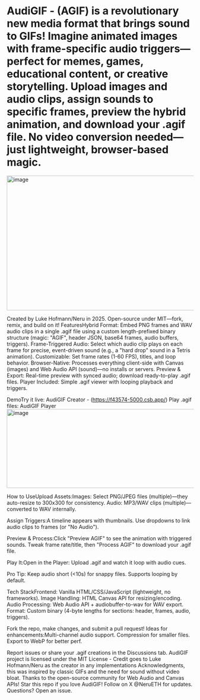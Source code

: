 # AudiGIF - (AGIF) is a revolutionary new media format that brings sound to GIFs! Imagine animated images with frame-specific audio triggers—perfect for memes, games, educational content, or creative storytelling. Upload images and audio clips, assign sounds to specific frames, preview the hybrid animation, and download your .agif file. No video conversion needed—just lightweight, browser-based magic.
<img width="1338" height="363" alt="image" src="https://github.com/user-attachments/assets/020e73c4-5473-4a95-b978-12d7a9d66d7e" />

Created by Luke Hofmann/Neru in 2025. Open-source under MIT—fork, remix, and build on it! FeaturesHybrid Format: Embed PNG frames and WAV audio clips in a single .agif file using a custom length-prefixed binary structure (magic: "AGIF", header JSON, base64 frames, audio buffers, triggers).
Frame-Triggered Audio: Select which audio clip plays on each frame for precise, event-driven sound (e.g., a "hard drop" sound in a Tetris animation).
Customizable: Set frame rates (1-60 FPS), titles, and loop behavior.
Browser-Native: Processes everything client-side with Canvas (images) and Web Audio API (sound)—no installs or servers.
Preview & Export: Real-time preview with synced audio; download ready-to-play .agif files.
Player Included: Simple .agif viewer with looping playback and triggers.

 DemoTry it live: AudiGIF Creator - (https://f43574-5000.csb.app/)
Play .agif files: AudiGIF Player
<img width="1350" height="213" alt="image" src="https://github.com/user-attachments/assets/46bff8dc-0fbd-42b2-82c2-9eb86fb2ad36" />


How to UseUpload Assets:Images: Select PNG/JPEG files (multiple)—they auto-resize to 300x300 for consistency.
Audio: MP3/WAV clips (multiple)—converted to WAV internally.

Assign Triggers:A timeline appears with thumbnails.
Use dropdowns to link audio clips to frames (or "No Audio").

Preview & Process:Click "Preview AGIF" to see the animation with triggered sounds.
Tweak frame rate/title, then "Process AGIF" to download your .agif file.

Play It:Open in the Player: Upload .agif and watch it loop with audio cues.

Pro Tip: Keep audio short (<10s) for snappy files. Supports looping by default.

Tech StackFrontend: Vanilla HTML/CSS/JavaScript (lightweight, no frameworks).
Image Handling: HTML Canvas API for resizing/encoding.
Audio Processing: Web Audio API + audiobuffer-to-wav for WAV export.
Format: Custom binary (4-byte lengths for sections: header, frames, audio, triggers).

Fork the repo, make changes, and submit a pull request! Ideas for enhancements:Multi-channel audio support.
Compression for smaller files.
Export to WebP for better perf.

Report issues or share your .agif creations in the Discussions tab. AudiGIF project is licensed under the MIT License - Credit goes to Luke Hofmann/Neru as the creator in any implementations Acknowledgments, this was inspired by classic GIFs and the need for sound without video bloat. Thanks to the open-source community for Web Audio and Canvas APIs! Star this repo if you love AudiGIF! Follow on X @NeruETH
 for updates. Questions? Open an issue.
